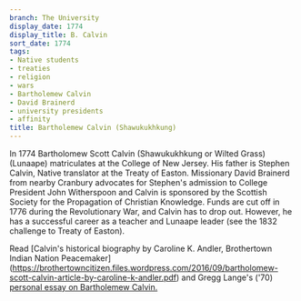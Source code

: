 ```yaml
---
branch: The University
display_date: 1774
display_title: B. Calvin
sort_date: 1774
tags:
- Native students
- treaties
- religion
- wars
- Bartholemew Calvin
- David Brainerd
- university presidents
- affinity
title: Bartholemew Calvin (Shawukukhkung)
---
```


In 1774 Bartholomew Scott Calvin (Shawukukhkung or Wilted Grass) (Lunaape) matriculates at the College of New Jersey. His father is Stephen Calvin, Native translator at the Treaty of Easton. Missionary David Brainerd from nearby Cranbury advocates for Stephen's admission to College President John Witherspoon and Calvin is sponsored by the Scottish Society for the Propagation of Christian Knowledge. Funds are cut off in 1776 during the Revolutionary War, and Calvin has to drop out. However, he has a successful career as a teacher and Lunaape leader (see the 1832 challenge to Treaty of Easton). 

Read [Calvin's historical biography by Caroline K. Andler, Brothertown Indian Nation Peacemaker] (https://brothertowncitizen.files.wordpress.com/2016/09/bartholomew-scott-calvin-article-by-caroline-k-andler.pdf) and Gregg Lange's ('70) [personal essay on Bartholemew Calvin.](https://paw.princeton.edu/article/rally-round-cannon-wilted-grass-lenni-lenape)
